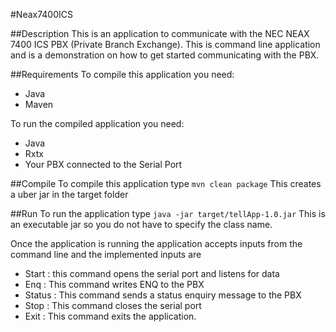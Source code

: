 #Neax7400ICS

##Description
This is an application to communicate with the NEC NEAX 7400 ICS PBX (Private Branch Exchange).  This is command line application and is a demonstration on how to get started communicating with the PBX.

##Requirements
To compile this application you need:

* Java
* Maven

To run the compiled application you need:

* Java
* Rxtx
* Your PBX connected to the Serial Port

##Compile
To compile this application type
`mvn clean package`
This creates a uber jar in the target folder

##Run
To run the application type
`java -jar target/tellApp-1.0.jar`
This is an executable jar so you do not have to specify the class name.

Once the application is running the application accepts inputs from the command line and the implemented inputs are

* Start : this command opens the serial port and listens for data
* Enq : This command writes ENQ to the PBX
* Status : This command sends a status enquiry message to the PBX
* Stop : This command closes the serial port
* Exit : This command exits the application.
